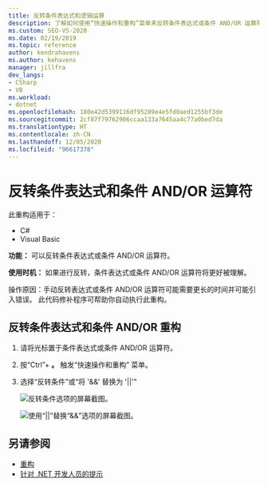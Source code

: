 ```yaml
---
title: 反转条件表达式和逻辑运算
description: 了解如何使用“快速操作和重构”菜单来反转条件表达式或条件 AND/OR 运算符。
ms.custom: SEO-VS-2020
ms.date: 02/19/2019
ms.topic: reference
author: kendrahavens
ms.author: kehavens
manager: jillfra
dev_langs:
- CSharp
- VB
ms.workload:
- dotnet
ms.openlocfilehash: 180e42d5399116df95289e4e5fd0aed1255bf3de
ms.sourcegitcommit: 2cf87f79762906ccaa133a7645aa4c77a0bed7da
ms.translationtype: HT
ms.contentlocale: zh-CN
ms.lasthandoff: 12/05/2020
ms.locfileid: "96617378"
---
```

# <a name="invert-conditional-expressions-and-conditional-andor-operators"></a>反转条件表达式和条件 AND/OR 运算符

此重构适用于：

- C#
- Visual Basic

**功能：** 可以反转条件表达式或条件 AND/OR 运算符。

**使用时机：** 如果进行反转，条件表达式或条件 AND/OR 运算符将更好被理解。

操作原因：手动反转表达式或条件 AND/OR 运算符可能需要更长的时间并可能引入错误。 此代码修补程序可帮助你自动执行此重构。

## <a name="invert-conditional-expressions-and-conditional-andor-operators-refactoring"></a>反转条件表达式和条件 AND/OR 重构

1. 请将光标置于条件表达式或条件 AND/OR 运算符。
2. 按“Ctrl”+ **。** 触发“快速操作和重构”  菜单。
3. 选择“反转条件”或“将 '&&' 替换为 '||'”

    ![反转条件选项的屏幕截图。](media/invert-conditional.png)

    ![使用“||”替换“&&”选项的屏幕截图。](media/invert-logical-operator.png)

## <a name="see-also"></a>另请参阅

- [重构](../refactoring-in-visual-studio.md)
- [针对 .NET 开发人员的提示](../csharp-developer-productivity.md)
